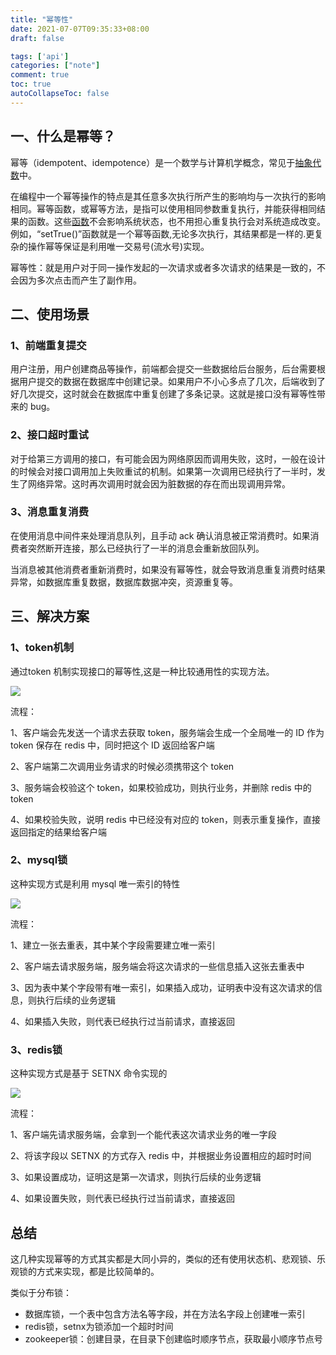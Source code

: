 ```yaml
---
title: "幂等性"
date: 2021-07-07T09:35:33+08:00
draft: false

tags: ['api']
categories: ["note"]
comment: true
toc: true
autoCollapseToc: false
---
```


## 一、什么是幂等？

幂等（idempotent、idempotence）是一个数学与计算机学概念，常见于[抽象代数](https://baike.baidu.com/item/抽象代数/1537111)中。

在编程中一个幂等操作的特点是其任意多次执行所产生的影响均与一次执行的影响相同。幂等函数，或幂等方法，是指可以使用相同参数重复执行，并能获得相同结果的函数。这些[函数](https://baike.baidu.com/item/函数/301912)不会影响系统状态，也不用担心重复执行会对系统造成改变。例如，“setTrue()”函数就是一个幂等函数,无论多次执行，其结果都是一样的.更复杂的操作幂等保证是利用唯一交易号(流水号)实现。

幂等性：就是用户对于同一操作发起的一次请求或者多次请求的结果是一致的，不会因为多次点击而产生了副作用。

## 二、使用场景

### 1、前端重复提交

用户注册，用户创建商品等操作，前端都会提交一些数据给后台服务，后台需要根据用户提交的数据在数据库中创建记录。如果用户不小心多点了几次，后端收到了好几次提交，这时就会在数据库中重复创建了多条记录。这就是接口没有幂等性带来的 bug。

### 2、接口超时重试

对于给第三方调用的接口，有可能会因为网络原因而调用失败，这时，一般在设计的时候会对接口调用加上失败重试的机制。如果第一次调用已经执行了一半时，发生了网络异常。这时再次调用时就会因为脏数据的存在而出现调用异常。

### 3、消息重复消费

在使用消息中间件来处理消息队列，且手动 ack 确认消息被正常消费时。如果消费者突然断开连接，那么已经执行了一半的消息会重新放回队列。

当消息被其他消费者重新消费时，如果没有幂等性，就会导致消息重复消费时结果异常，如数据库重复数据，数据库数据冲突，资源重复等。

## 三、解决方案

### 1、token机制

通过token 机制实现接口的幂等性,这是一种比较通用性的实现方法。

![](https://cdn.jsdelivr.net/gh/betterfor/cloudImage/images/2021/07/07/2056765809.png)

流程：

1、客户端会先发送一个请求去获取 token，服务端会生成一个全局唯一的 ID 作为 token 保存在 redis 中，同时把这个 ID 返回给客户端

2、客户端第二次调用业务请求的时候必须携带这个 token

3、服务端会校验这个 token，如果校验成功，则执行业务，并删除 redis 中的 token

4、如果校验失败，说明 redis 中已经没有对应的 token，则表示重复操作，直接返回指定的结果给客户端

### 2、mysql锁

这种实现方式是利用 mysql 唯一索引的特性

![](https://cdn.jsdelivr.net/gh/betterfor/cloudImage/images/2021/07/07/3238177408.png)

流程：

1、建立一张去重表，其中某个字段需要建立唯一索引

2、客户端去请求服务端，服务端会将这次请求的一些信息插入这张去重表中

3、因为表中某个字段带有唯一索引，如果插入成功，证明表中没有这次请求的信息，则执行后续的业务逻辑

4、如果插入失败，则代表已经执行过当前请求，直接返回

### 3、redis锁

这种实现方式是基于 SETNX 命令实现的

![](https://cdn.jsdelivr.net/gh/betterfor/cloudImage/images/2021/07/07/910987620.png)

流程：

1、客户端先请求服务端，会拿到一个能代表这次请求业务的唯一字段

2、将该字段以 SETNX 的方式存入 redis 中，并根据业务设置相应的超时时间

3、如果设置成功，证明这是第一次请求，则执行后续的业务逻辑

4、如果设置失败，则代表已经执行过当前请求，直接返回

## 总结

这几种实现幂等的方式其实都是大同小异的，类似的还有使用状态机、悲观锁、乐观锁的方式来实现，都是比较简单的。

类似于分布锁：

- 数据库锁，一个表中包含方法名等字段，并在方法名字段上创建唯一索引
- redis锁，setnx为锁添加一个超时时间
- zookeeper锁：创建目录，在目录下创建临时顺序节点，获取最小顺序节点号